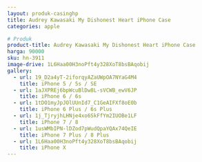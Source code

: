 ```yaml
---
layout: produk-casinghp
title: Audrey Kawasaki My Dishonest Heart iPhone Case
categories: apple

# Produk
product-title: Audrey Kawasaki My Dishonest Heart iPhone Case
harga: 90000
sku: hn-3911
image-drive: 1L6Haa00H3noPft4y328XoT8bsBAqobij
gallery:
  - url: 19_D2a4yT-2iforqyAZaUWpOA7NYaG4M4
    title: iPhone 5 / 5s / SE
  - url: 1aJXPREj6bpWcuBlDw8L-sVCWB_ewV6JP
    title: iPhone 6 / 6s
  - url: 1tDO1myJpJOlUUnId7_C1GeAIFXf8oE0b
    title: iPhone 6 Plus / 6s Plus
  - url: 1j_TjryjhLHNje4xo6SkFfYm2IUOBe1LF
    title: iPhone 7 / 8
  - url: 1usWMbIPN-lDZod7pWudQpaYQAx74QeIE
    title: iPhone 7 Plus / 8 Plus
  - url: 1L6Haa00H3noPft4y328XoT8bsBAqobij
    title: iPhone X
---
```

